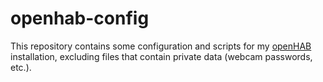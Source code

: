 # openhab-config
This repository contains some configuration and scripts for my [openHAB](http://www.openhab.org/) installation, excluding files that contain private data (webcam passwords, etc.).
